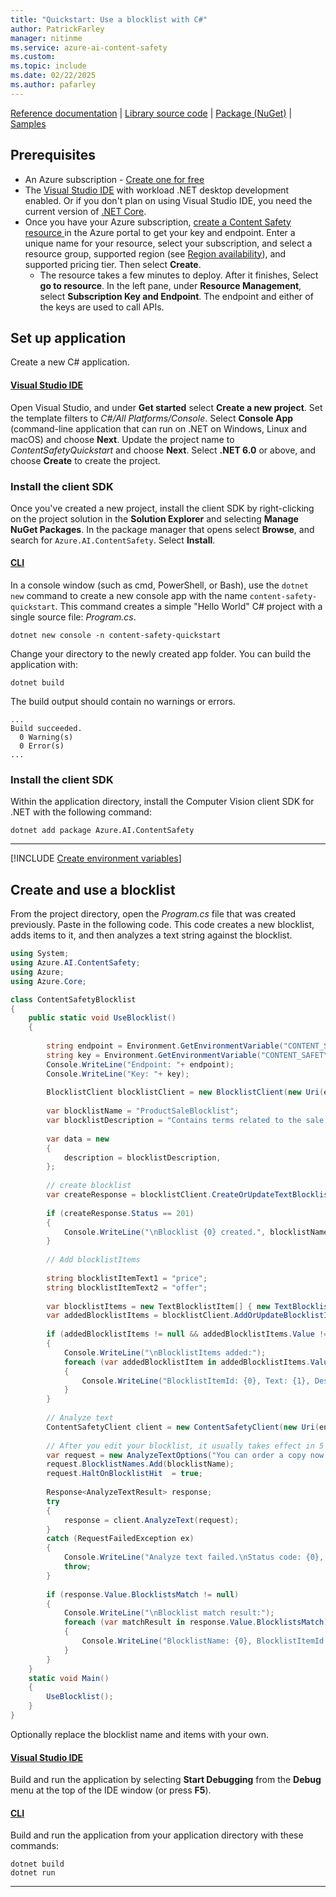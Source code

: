 ```yaml
---
title: "Quickstart: Use a blocklist with C#"
author: PatrickFarley
manager: nitinme
ms.service: azure-ai-content-safety
ms.custom:
ms.topic: include
ms.date: 02/22/2025
ms.author: pafarley
---
```


[Reference documentation](/dotnet/api/overview/azure/ai.contentsafety-readme) | [Library source code](https://github.com/Azure/azure-sdk-for-net/tree/main/sdk/contentsafety/Azure.AI.ContentSafety) | [Package (NuGet)](https://www.nuget.org/packages/Azure.AI.ContentSafety) | [Samples](https://github.com/Azure-Samples/AzureAIContentSafety/tree/main/dotnet/1.0.0)


## Prerequisites

* An Azure subscription - [Create one for free](https://azure.microsoft.com/free/cognitive-services/) 
* The [Visual Studio IDE](https://visualstudio.microsoft.com/vs/) with workload .NET desktop development enabled. Or if you don't plan on using Visual Studio IDE, you need the current version of [.NET Core](https://dotnet.microsoft.com/download/dotnet-core).
* Once you have your Azure subscription, <a href="https://aka.ms/acs-create"  title="Create a Content Safety resource"  target="_blank">create a Content Safety resource </a> in the Azure portal to get your key and endpoint. Enter a unique name for your resource, select your subscription, and select a resource group, supported region (see [Region availability](/azure/ai-services/content-safety/overview#region-availability)), and supported pricing tier. Then select **Create**.
  * The resource takes a few minutes to deploy. After it finishes, Select **go to resource**. In the left pane, under **Resource Management**, select **Subscription Key and Endpoint**. The endpoint and either of the keys are used to call APIs.

## Set up application

Create a new C# application.

#### [Visual Studio IDE](#tab/visual-studio)

Open Visual Studio, and under **Get started** select **Create a new project**. Set the template filters to _C#/All Platforms/Console_. Select **Console App** (command-line application that can run on .NET on Windows, Linux and macOS) and choose **Next**. Update the project name to _ContentSafetyQuickstart_ and choose **Next**. Select **.NET 6.0** or above, and choose **Create** to create the project.

### Install the client SDK 

Once you've created a new project, install the client SDK by right-clicking on the project solution in the **Solution Explorer** and selecting **Manage NuGet Packages**. In the package manager that opens select **Browse**, and search for `Azure.AI.ContentSafety`. Select **Install**.

#### [CLI](#tab/cli)

In a console window (such as cmd, PowerShell, or Bash), use the `dotnet new` command to create a new console app with the name `content-safety-quickstart`. This command creates a simple "Hello World" C# project with a single source file: *Program.cs*.

```dotnet
dotnet new console -n content-safety-quickstart
```

Change your directory to the newly created app folder. You can build the application with:

```dotnet
dotnet build
```

The build output should contain no warnings or errors. 

```console
...
Build succeeded.
  0 Warning(s)
  0 Error(s)
...
```

### Install the client SDK

Within the application directory, install the Computer Vision client SDK for .NET with the following command:

```dotnet
dotnet add package Azure.AI.ContentSafety
```
    
---

[!INCLUDE [Create environment variables](../env-vars.md)]

## Create and use a blocklist

From the project directory, open the *Program.cs* file that was created previously. Paste in the following code. This code creates a new blocklist, adds items to it, and then analyzes a text string against the blocklist.

```csharp
using System;
using Azure.AI.ContentSafety;
using Azure;
using Azure.Core;

class ContentSafetyBlocklist
{
    public static void UseBlocklist()
    {
        
        string endpoint = Environment.GetEnvironmentVariable("CONTENT_SAFETY_ENDPOINT");
        string key = Environment.GetEnvironmentVariable("CONTENT_SAFETY_KEY");
        Console.WriteLine("Endpoint: "+ endpoint);
        Console.WriteLine("Key: "+ key);
        
        BlocklistClient blocklistClient = new BlocklistClient(new Uri(endpoint), new AzureKeyCredential(key));
        
        var blocklistName = "ProductSaleBlocklist";
        var blocklistDescription = "Contains terms related to the sale of a product.";
        
        var data = new
        {
            description = blocklistDescription,
        };
        
        // create blocklist
        var createResponse = blocklistClient.CreateOrUpdateTextBlocklist(blocklistName, RequestContent.Create(data));
        
        if (createResponse.Status == 201)
        {
            Console.WriteLine("\nBlocklist {0} created.", blocklistName);
        }
        
        // Add blocklistItems
                
        string blocklistItemText1 = "price";
        string blocklistItemText2 = "offer";
        
        var blocklistItems = new TextBlocklistItem[] { new TextBlocklistItem(blocklistItemText1), new TextBlocklistItem(blocklistItemText2) };
        var addedBlocklistItems = blocklistClient.AddOrUpdateBlocklistItems(blocklistName, new AddOrUpdateTextBlocklistItemsOptions(blocklistItems));
        
        if (addedBlocklistItems != null && addedBlocklistItems.Value != null)
        {
            Console.WriteLine("\nBlocklistItems added:");
            foreach (var addedBlocklistItem in addedBlocklistItems.Value.BlocklistItems)
            {
                Console.WriteLine("BlocklistItemId: {0}, Text: {1}, Description: {2}", addedBlocklistItem.BlocklistItemId, addedBlocklistItem.Text, addedBlocklistItem.Description);
            }
        }
        
        // Analyze text
        ContentSafetyClient client = new ContentSafetyClient(new Uri(endpoint), new AzureKeyCredential(key));
                
        // After you edit your blocklist, it usually takes effect in 5 minutes, please wait some time before analyzing with blocklist after editing.
        var request = new AnalyzeTextOptions("You can order a copy now for the low price of $19.99.");
        request.BlocklistNames.Add(blocklistName);
        request.HaltOnBlocklistHit  = true;
        
        Response<AnalyzeTextResult> response;
        try
        {
            response = client.AnalyzeText(request);
        }
        catch (RequestFailedException ex)
        {
            Console.WriteLine("Analyze text failed.\nStatus code: {0}, Error code: {1}, Error message: {2}", ex.Status, ex.ErrorCode, ex.Message);
            throw;
        }
        
        if (response.Value.BlocklistsMatch != null)
        {
            Console.WriteLine("\nBlocklist match result:");
            foreach (var matchResult in response.Value.BlocklistsMatch)
            {
                Console.WriteLine("BlocklistName: {0}, BlocklistItemId: {1}, BlocklistText: {2}, ", matchResult.BlocklistName, matchResult.BlocklistItemId, matchResult.BlocklistItemText);
            }
        }
    }
    static void Main()
    {
        UseBlocklist();
    }
}
```

Optionally replace the blocklist name and items with your own.

#### [Visual Studio IDE](#tab/visual-studio)

Build and run the application by selecting **Start Debugging** from the **Debug** menu at the top of the IDE window (or press **F5**).

#### [CLI](#tab/cli)

Build and run the application from your application directory with these commands:

```dotnet
dotnet build
dotnet run
```

---